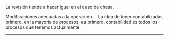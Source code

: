 
La revisión tiende a hacer igual en el caso de chesa.

Modificaciones adecuadas a la operación ... La idea de tener contabilizadas primero, en la mayoría de procesos, es primero, contabilidad es todos los procesos que tenemos actualmente.


---

